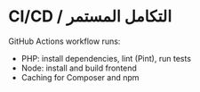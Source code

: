 # CI/CD / التكامل المستمر

GitHub Actions workflow runs:
- PHP: install dependencies, lint (Pint), run tests
- Node: install and build frontend
- Caching for Composer and npm

